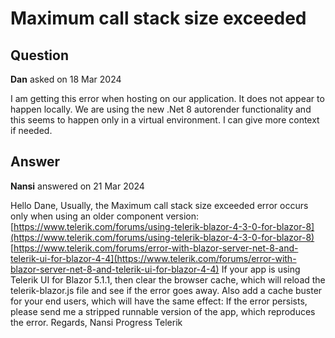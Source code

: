 # Maximum call stack size exceeded

## Question

**Dan** asked on 18 Mar 2024

I am getting this error when hosting on our application. It does not appear to happen locally. We are using the new .Net 8 autorender functionality and this seems to happen only in a virtual environment. I can give more context if needed.

## Answer

**Nansi** answered on 21 Mar 2024

Hello Dane, Usually, the Maximum call stack size exceeded error occurs only when using an older component version: [https://www.telerik.com/forums/using-telerik-blazor-4-3-0-for-blazor-8](https://www.telerik.com/forums/using-telerik-blazor-4-3-0-for-blazor-8) [https://www.telerik.com/forums/error-with-blazor-server-net-8-and-telerik-ui-for-blazor-4-4](https://www.telerik.com/forums/error-with-blazor-server-net-8-and-telerik-ui-for-blazor-4-4) If your app is using Telerik UI for Blazor 5.1.1, then clear the browser cache, which will reload the telerik-blazor.js file and see if the error goes away. Also add a cache buster for your end users, which will have the same effect: <script src="_content/Telerik.UI.for.Blazor/js/telerik-blazor.js? version511 "> </script> If the error persists, please send me a stripped runnable version of the app, which reproduces the error. Regards, Nansi Progress Telerik
